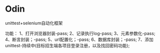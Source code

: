 # Odin

unittest+selenium自动化框架

功能：
1、打开浏览器封装-pass;
2、记录执行log-pass;
3、元素参数化-pass;
4、断言封装；-pass;
5、url配置化；-pass;
6、数据库封装；-pass;
7、添加unittest-持续中(目标招生端各项目登录注册，以及找回密码功能);